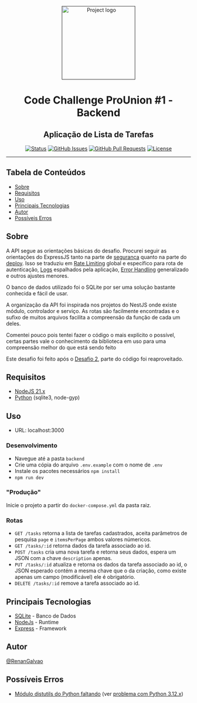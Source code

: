 <div align="center">
  <a href="" rel="noopener">
 <img width=200px height=200px src="https://cdn.pixabay.com/photo/2021/03/27/06/31/code-6127616_1280.png" alt="Project logo"></a>
</div>

<h1 align="center">Code Challenge ProUnion #1 - Backend</h1>
<h2 align="center">Aplicação de Lista de Tarefas</h2>

<div align="center">

  [![Status](https://img.shields.io/badge/status-active-success.svg)]() 
  [![GitHub Issues](https://img.shields.io/github/issues/RenanGalvao/code-challenge-prounion-1.svg)](https://github.com/RenanGalvao/code-challenge-prounion-1/issues)
  [![GitHub Pull Requests](https://img.shields.io/github/issues-pr/RenanGalvao/code-challenge-prounion-1.svg)](https://github.com/RenanGalvao/code-challenge-prounion-1/pulls)
  [![License](https://img.shields.io/badge/license-MIT-blue.svg)](/LICENSE)
  
</div>

---

## Tabela de Conteúdos
- [Sobre](#sobre)
- [Requisitos](#requisitos)
- [Uso](#uso)
- [Principais Tecnologias](#tec)
- [Autor](#autor)
- [Possíveis Erros](#erros)


## Sobre <a name="sobre"></a>
A API segue as orientações básicas do desafio. Procurei seguir as orientações do ExpressJS tanto na parte de [segurança](https://expressjs.com/en/advanced/best-practice-security.html) quanto na parte do [deploy](https://expressjs.com/en/advanced/best-practice-performance.html). Isso se traduziu em [Rate Limiting](https://www.cloudflare.com/pt-br/learning/bots/what-is-rate-limiting/) global e específico para rota de autenticação, [Logs](https://blog.vindi.com.br/logs-monitoramento/) espalhados pela aplicação, [Error Handling](https://www.tritondatacenter.com/node-js/production/design/errors) generalizado e outros ajustes menores. 

O banco de dados utilizado foi o SQLite por ser uma solução bastante conhecida e fácil de usar.

A organização da API foi inspirada nos projetos do NestJS onde existe módulo, controlador e serviço. As rotas são facilmente encontradas e o sufixo de muitos arquivos facilita a compreensão da função de cada um deles.

Comentei pouco pois tentei fazer o código o mais explícito o possível, certas partes vale o conhecimento da biblioteca em uso para uma compreensão melhor do que está sendo feito

Este desafio foi feito após o [Desafio 2](https://github.com/RenanGalvao/code-challenge-prounion-2), parte do código foi reaproveitado.


## Requisitos <a name="requisitos"></a>
- [NodeJS 21.x](https://nodejs.org/en/download/prebuilt-installer/current)
- [Python](https://www.python.org/downloads/) (sqlite3, node-gyp)


## Uso <a name="uso"></a>
- URL: localhost:3000

### Desenvolvimento
- Navegue até a pasta ``backend``
- Crie uma cópia do arquivo ``.env.example`` com o nome de ``.env``
- Instale os pacotes necessários ``npm install``
- ``npm run dev``

### "Produção"
Inicie o projeto a partir do ``docker-compose.yml`` da pasta raiz.

### Rotas
- ``GET /tasks`` retorna a lista de tarefas cadastrados, aceita parâmetros de pesquisa ``page`` e ``itemsPerPage`` ambos valores númericos.
- ``GET /tasks/:id`` retorna dados da tarefa associado ao id.
- ``POST /tasks`` cria uma nova tarefa e retorna seus dados, espera um JSON com a chave ``description`` apenas.
- ``PUT /tasks/:id`` atualiza e retorna os dados da tarefa associado ao id, o JSON esperado contém a mesma chave que o da criação, como existe apenas um campo (modificável) ele é obrigatório.
- ``DELETE /tasks/:id`` remove a tarefa associado ao id.


## Principais Tecnologias <a name="tec"></a>
- [SQLite](https://www.sqlite.org/index.html) - Banco de Dados
- [NodeJs](https://nodejs.org/en/) - Runtime
- [Express](https://expressjs.com/) - Framework


## Autor <a name="autor"></a>
[@RenanGalvao](https://renangalvao.github.io/whoami/)

## Possíveis Erros <a name="erros"></a>
- [Módulo distutils do Python faltando](https://pypi.org/project/setuptools/) (ver [problema com Python 3.12.x](https://stackoverflow.com/questions/77247893/modulenotfounderror-no-module-named-distutils-in-python-3-12))